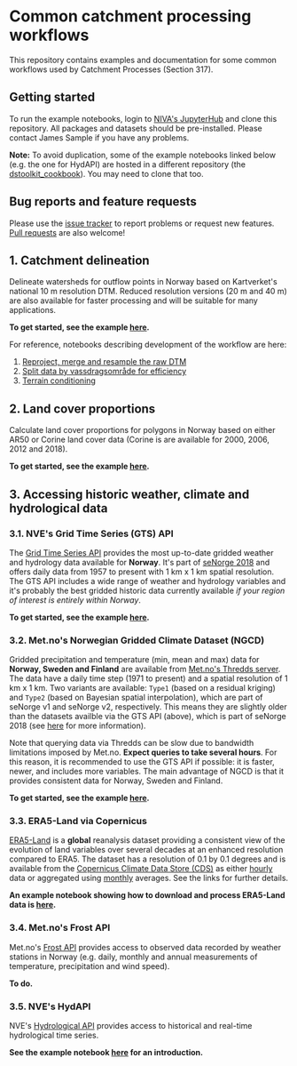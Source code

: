 # Common catchment processing workflows

This repository contains examples and documentation for some common workflows used by Catchment Processes (Section 317).

## Getting started

To run the example notebooks, login to [NIVA's JupyterHub](https://jupyterhub.niva.no/) and clone this repository. All packages and datasets should be pre-installed. Please contact James Sample if you have any problems.

**Note:** To avoid duplication, some of the example notebooks linked below (e.g. the one for HydAPI) are hosted in a different repository (the [dstoolkit_cookbook](https://nivanorge.github.io/dstoolkit_cookbook/)). You may need to clone that too.

## Bug reports and feature requests

Please use the [issue tracker](https://github.com/NIVANorge/catchment_processing_workflows/issues) to report problems or request new features. [Pull requests](https://github.com/NIVANorge/catchment_processing_workflows/pulls) are also welcome!

## 1. Catchment delineation

Delineate watersheds for outflow points in Norway based on Kartverket's national 10 m resolution DTM. Reduced resolution versions (20 m and 40 m) are also available for faster processing and will be suitable for many applications.

**To get started, see the example [here](https://nbviewer.org/github/NIVANorge/catchment_processing_workflows/blob/main/notebooks/catchment_delineation/04_catchment_delineation.ipynb).**

For reference, notebooks describing development of the workflow are here:

 1. [Reproject, merge and resample the raw DTM](https://nbviewer.org/github/NIVANorge/catchment_processing_workflows/blob/main/notebooks/catchment_delineation/01_merge_raw_dtm.ipynb)
 2. [Split data by vassdragsområde for efficiency](https://nbviewer.org/github/NIVANorge/catchment_processing_workflows/blob/main/notebooks/catchment_delineation/02_split_by_vassom.ipynb)
 3. [Terrain conditioning](https://nbviewer.org/github/NIVANorge/catchment_processing_workflows/blob/main/notebooks/catchment_delineation/03_terrain_processing_pysheds.ipynb)

## 2. Land cover proportions

Calculate land cover proportions for polygons in Norway based on either AR50 or Corine land cover data (Corine is are available for 2000, 2006, 2012 and 2018).

**To get started, see the example [here](https://nbviewer.org/github/NIVANorge/catchment_processing_workflows/blob/main/notebooks/land_cover_proportions.ipynb).**

## 3. Accessing historic weather, climate and hydrological data

### 3.1. NVE's Grid Time Series (GTS) API

The [Grid Time Series API](http://api.nve.no/doc/gridtimeseries-data-gts/) provides the most up-to-date gridded weather and hydrology data available for **Norway**. It's part of [seNorge 2018](https://essd.copernicus.org/articles/11/1531/2019/) and offers daily data from 1957 to present with 1 km x 1 km spatial resolution. The GTS API includes a wide range of weather and hydrology variables and it's probably the best gridded historic data currently available *if your region of interest is entirely within Norway*.

**To get started, see the example [here](https://nbviewer.org/github/NIVANorge/catchment_processing_workflows/blob/main/notebooks/nve_gts_api_example.ipynb).**

### 3.2. Met.no's Norwegian Gridded Climate Dataset (NGCD)

Gridded precipitation and temperature (min, mean and max) data for **Norway, Sweden and Finland** are available from [Met.no's Thredds server](https://thredds.met.no/thredds/catalog/ngcd/catalog.html). The data have a daily time step (1971 to present) and a spatial resolution of 1 km x 1 km. Two variants are available: `Type1` (based on a residual kriging) and `Type2` (based on Bayesian spatial interpolation), which are part of seNorge v1 and seNorge v2, respectively. This means they are slightly older than the datasets availble via the GTS API (above), which is part of seNorge 2018 (see [here](https://github.com/metno/seNorge_docs/wiki) for more information). 

Note that querying data via Thredds can be slow due to bandwidth limitations imposed by Met.no. **Expect queries to take several hours**. For this reason, it is recommended to use the GTS API if possible: it is faster, newer, and includes more variables. The main advantage of NGCD is that it provides consistent data for Norway, Sweden and Finland.

**To get started, see the example [here](https://nbviewer.org/github/NIVANorge/catchment_processing_workflows/blob/main/notebooks/met_ngcd_thredds_example.ipynb).**

### 3.3. ERA5-Land via Copernicus

[ERA5-Land](https://www.ecmwf.int/en/era5-land) is a **global** reanalysis dataset providing a consistent view of the evolution of land variables over several decades at an enhanced resolution compared to ERA5. The dataset has a resolution of 0.1 by 0.1 degrees and is available from the [Copernicus Climate Data Store (CDS)](https://cds.climate.copernicus.eu/#!/home) as either [hourly](https://cds.climate.copernicus.eu/cdsapp#!/dataset/reanalysis-era5-land?tab=overview) data or aggregated using [monthly](https://cds.climate.copernicus.eu/cdsapp#!/dataset/reanalysis-era5-land-monthly-means?tab=overview) averages. See the links for further details.

**An example notebook showing how to download and process ERA5-Land data is [here](https://nbviewer.org/github/NIVANorge/catchment_processing_workflows/blob/main/notebooks/era5land_cds_api_example.ipynb).**

### 3.4. Met.no's Frost API

Met.no's [Frost API](https://frost.met.no/index.html) provides access to observed data recorded by weather stations in Norway (e.g. daily, monthly and annual measurements of temperature, precipitation and wind speed).

**To do.**

### 3.5. NVE's HydAPI

NVE's [Hydrological API](https://hydapi.nve.no/UserDocumentation/) provides access to historical and real-time hydrological time series. 

**See the example notebook [here](https://nbviewer.org/github/NIVANorge/dstoolkit_cookbook/blob/master/notebooks/nve_hydapi_example.ipynb) for an introduction.**


